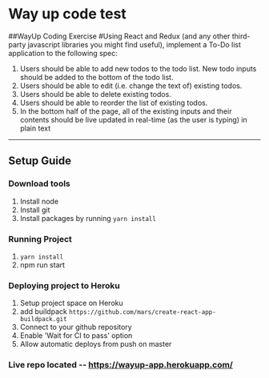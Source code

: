 # Way up code test

##WayUp Coding Exercise
#Using React and Redux (and any other third-party javascript libraries you might find useful), implement a To-Do list application to the following spec:
 
1. Users should be able to add new todos to the todo list. New todo inputs should be added to the bottom of the todo list.
2. Users should be able to edit (i.e. change the text of) existing todos.  
3. Users should be able to delete existing todos.
4. Users should be able to reorder the list of existing todos.
5. In the bottom half of the page, all of the existing inputs and their contents should be live updated in real-time (as the user is typing) in plain text

---

## Setup Guide
### Download tools
1. Install node
2. Install git
3. Install packages by running `yarn install`

### Running Project
1. `yarn install`
2. npm run start

### Deploying project to Heroku
1. Setup project space on Heroku
2. add buildpack `https://github.com/mars/create-react-app-buildpack.git`
3. Connect to your github repository
4. Enable 'Wait for CI to pass' option
5. Allow automatic deploys from push on master


### Live repo located -- https://wayup-app.herokuapp.com/
